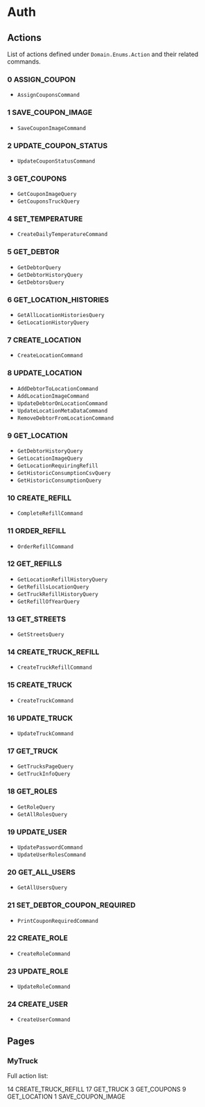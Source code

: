 # Auth

## Actions

List of actions defined under `Domain.Enums.Action` and their related commands.

### 0 ASSIGN_COUPON

- `AssignCouponsCommand`

### 1 SAVE_COUPON_IMAGE

- `SaveCouponImageCommand`

### 2 UPDATE_COUPON_STATUS

- `UpdateCouponStatusCommand`

### 3 GET_COUPONS

- `GetCouponImageQuery`
- `GetCouponsTruckQuery`

### 4 SET_TEMPERATURE

- `CreateDailyTemperatureCommand`

### 5 GET_DEBTOR

- `GetDebtorQuery`
- `GetDebtorHistoryQuery`
- `GetDebtorsQuery`

### 6 GET_LOCATION_HISTORIES

- `GetAllLocationHistoriesQuery`
- `GetLocationHistoryQuery`

### 7 CREATE_LOCATION

- `CreateLocationCommand`

### 8 UPDATE_LOCATION

- `AddDebtorToLocationCommand`
- `AddLocationImageCommand`
- `UpdateDebtorOnLocationCommand`
- `UpdateLocationMetaDataCommand`
- `RemoveDebtorFromLocationCommand`

### 9 GET_LOCATION

- `GetDebtorHistoryQuery`
- `GetLocationImageQuery`
- `GetLocationRequiringRefill`
- `GetHistoricConsumptionCsvQuery`
- `GetHistoricConsumptionQuery`

### 10 CREATE_REFILL

- `CompleteRefillCommand`

### 11 ORDER_REFILL

- `OrderRefillCommand`

### 12 GET_REFILLS

- `GetLocationRefillHistoryQuery`
- `GetRefillsLocationQuery`
- `GetTruckRefillHistoryQuery`
- `GetRefillOfYearQuery`

### 13 GET_STREETS

- `GetStreetsQuery`

### 14 CREATE_TRUCK_REFILL

- `CreateTruckRefillCommand`

### 15 CREATE_TRUCK

- `CreateTruckCommand`

### 16 UPDATE_TRUCK

- `UpdateTruckCommand`

### 17 GET_TRUCK

- `GetTrucksPageQuery`
- `GetTruckInfoQuery`

### 18 GET_ROLES

- `GetRoleQuery`
- `GetAllRolesQuery`

### 19 UPDATE_USER

- `UpdatePasswordCommand`
- `UpdateUserRolesCommand`

### 20 GET_ALL_USERS

- `GetAllUsersQuery`

### 21 SET_DEBTOR_COUPON_REQUIRED

- `PrintCouponRequiredCommand`

### 22 CREATE_ROLE

- `CreateRoleCommand`

### 23 UPDATE_ROLE

- `UpdateRoleCommand`

### 24 CREATE_USER

- `CreateUserCommand`

## Pages

### MyTruck

Full action list:

14 CREATE_TRUCK_REFILL
17 GET_TRUCK
3 GET_COUPONS
9 GET_LOCATION
1 SAVE_COUPON_IMAGE
